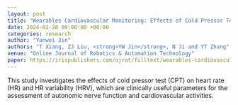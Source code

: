 ```yaml
---
layout: post
title: "Wearables Cardiovascular Monitoring: Effects of Cold Pressor Test on Heart Rates Estimated From ECG, PPG and IPG Signals"
date: 2024-02-28 00:00:00 +00:00
categories: research
author: "Yanwei Jin"
authors: "T Xiang, ZJ Liu, <strong>YW Jin</strong>, N Ji and YT Zhang"
venue: "Online Journal of Robotics & Automation Technology"
paper: https://irispublishers.com/ojrat/fulltext/wearables-cardiovascular-monitoring-effects-of-cold-pressor-test-on-heart-rates-estimated-from-eCG-pPG-and-iPG-signals.ID.000541.php
---
```

This study investigates the effects of cold pressor test (CPT) on heart rate (HR) and HR variability (HRV), which are clinically useful parameters for the assessment of autonomic nerve function and cardiovascular activities.
